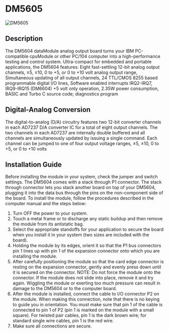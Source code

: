# DM5605
![DM5605](D:\studies\CU-ICAR\GIT\armlab_inventory\images/DM6505.JPEG)
## Description
The DM5604 dataModule analog output board turns your IBM PC-compatible cpuModule or other PC/104
computer into a high-performance testing and control system. Ultra-compact for embedded and portable applications,
the DM5604 features:
Eight fast-settling 12-bit analog output channels,
±5, ±10, 0 to +5, or 0 to +10 volt analog output range,
Simultaneous updating of all output channels,
24 TTL/CMOS 8255 based programmable digital I/O lines,
Software enabled interrupts IRQ2-IRQ7, IRQ9-IRQ15 (DM6604)
+5 volt only operation, 2.35W power consumption,
BASIC and Turbo C source code; diagnostics program

## Digital-Analog Conversion
The digital-to-analog (D/A) circuitry features two 12-bit converter channels in each AD7237 D/A converter IC for a total of eight output channels. The two channels in each AD7237 are internally double buffered and all channels are simultaneously updated by issuing a single command. Each channel can be jumped to one of four output voltage ranges, ±5, ±10, 0 to +5, or 0 to +10 volts

## Installation Guide

Before installing the module in your system, check the jumper and switch settings.
The DM5604 comes with a stack through P1 connector. The stack through connector lets you stack another board
on top of your DM5604, plugging it into the data bus through the pins on the non-component side of the board.
To install the module, follow the procedures described in the computer manual and the steps below:
1. Turn OFF the power to your system.
2. Touch a metal frame or to discharge any static buildup and then remove the module from its antistatic bag.
3. Select the appropriate standoffs for your application to secure the board when you install it in your system
(two sizes are included with the board).
4. Holding the module by its edges, orient it so that the P1 bus connectors pin 1 lines up with pin 1 of the
expansion connector onto which you are installing the module.
5. After carefully positioning the module so that the card edge connector is resting on the expansion connector,
gently and evenly press down until it is secured on the connector.
NOTE: Do not force the module onto the connector. If the module does not slide into place, remove it and
try again. Wiggling the module or exerting too much pressure can result in damage to the DM5604 or to the
computer board.
6. After the module is installed, connect the cable to I/O connector P2 on the module. When making this
connection, note that there is no keying to guide you in orientation. You must make sure that pin 1 of the
cable is connected to pin 1 of P2 (pin 1 is marked on the module with a small square). For twisted pair
cables, pin 1 is the dark brown wire; for standard single wire cables, pin 1 is the red wire.
7. Make sure all connections are secure.
